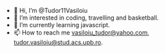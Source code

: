 - 👋 Hi, I’m @Tudor11Vasiloiu
- 👀 I’m interested in coding, travelling and basketball.
- 🌱 I’m currently learning javascript.
- 📫 How to reach me vasiloiu_tudor@yahoo.com, tudor.vasiloiu@stud.acs.upb.ro.

<!---
Tudor11Vasiloiu/Tudor11Vasiloiu is a ✨ special ✨ repository because its `README.md` (this file) appears on your GitHub profile.
You can click the Preview link to take a look at your changes.
--->
